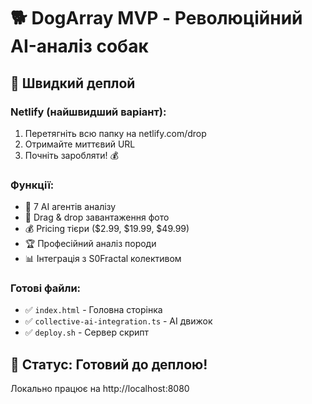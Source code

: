 # 🐕 DogArray MVP - Революційний AI-аналіз собак

## 🚀 Швидкий деплой

### Netlify (найшвидший варіант):
1. Перетягніть всю папку на netlify.com/drop
2. Отримайте миттєвий URL
3. Почніть заробляти! 💰

### Функції:
- 🧠 7 AI агентів аналізу
- 📸 Drag & drop завантаження фото  
- 💰 Pricing тієри ($2.99, $19.99, $49.99)
- 🏆 Професійний аналіз породи
- 📊 Інтеграція з S0Fractal колективом

### Готові файли:
- ✅ `index.html` - Головна сторінка
- ✅ `collective-ai-integration.ts` - AI движок
- ✅ `deploy.sh` - Сервер скрипт

## 🎯 Статус: Готовий до деплою!
Локально працює на http://localhost:8080